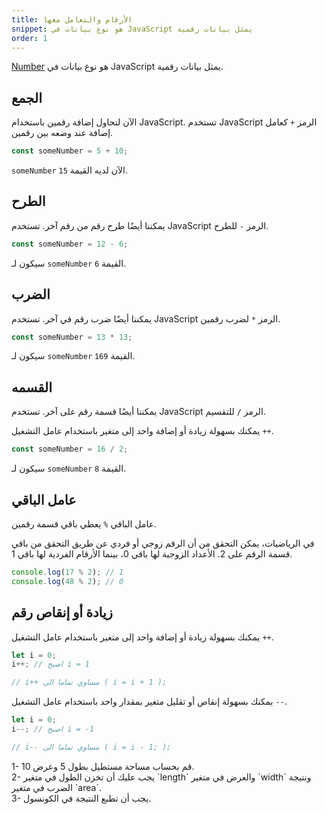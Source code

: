 ```yaml
---
title: الأرقام والتعامل معها
snippet: هو نوع بيانات في JavaScript يمثل بيانات رقمية
order: 1
---
```


[Number](https://developer.mozilla.org/en-US/docs/Web/JavaScript/Reference/Global_Objects/Number)
هو نوع بيانات في JavaScript يمثل بيانات رقمية.

## الجمع

الآن لنحاول إضافة رقمين باستخدام JavaScript. تستخدم JavaScript الرمز `+` كعامل
إضافة عند وضعه بين رقمين.

```js
const someNumber = 5 + 10;
```

`someNumber` الآن لديه القيمة `15`.

## الطرح

يمكننا أيضًا طرح رقم من رقم آخر. تستخدم JavaScript الرمز `-` للطرح.

```js
const someNumber = 12 - 6;
```

سيكون لـ `someNumber` القيمة `6`.

## الضرب

يمكننا أيضًا ضرب رقم في آخر. تستخدم JavaScript الرمز `*` لضرب رقمين.

```js
const someNumber = 13 * 13;
```

سيكون لـ `someNumber` القيمة `169`.

## القسمه

يمكننا أيضًا قسمة رقم على آخر. تستخدم JavaScript الرمز `/` للتقسيم.

يمكنك بسهولة زيادة أو إضافة واحد إلى متغير باستخدام عامل التشغيل `++`.

```js
const someNumber = 16 / 2;
```

سيكون لـ `someNumber` القيمة `8`.

## عامل الباقي

عامل الباقي `%` يعطي باقي قسمة رقمين.

في الرياضيات، يمكن التحقق من أن الرقم زوجي أو فردي عن طريق التحقق من باقي قسمة
الرقم على 2. الأعداد الزوجية لها باقي 0، بينما الأرقام الفردية لها باقي 1.

```js
console.log(17 % 2); // 1
console.log(48 % 2); // 0
```

## زيادة أو إنقاص رقم

يمكنك بسهولة زيادة أو إضافة واحد إلى متغير باستخدام عامل التشغيل `++`.

```js
let i = 0;
i++; // اصبح i = 1

// i++ مساوي تماما الى ( i = i + 1 );
```

يمكنك بسهولة إنقاص أو تقليل متغير بمقدار واحد باستخدام عامل التشغيل `--`.

```js
let i = 0;
i--; // اصبح i = -1

// i-- مساوي تماما الى ( i = i - 1; );
```

<div class="quiz">
1- قم بحساب مساحة مستطيل بطول 5 وعرض 10.<br>
2- يجب عليك أن تخزن الطول في متغير  `length` والعرض في متغير `width` ونتيجة الضرب في متغير `area`.<br>
3- يجب أن تطبع النتيجة في الكونسول.
</div>
